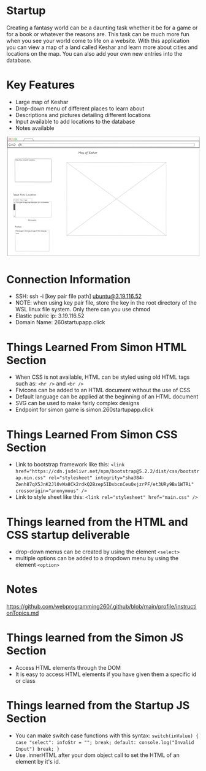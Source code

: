 # Startup
Creating a fantasy world can be a daunting task whether it be for a game or for a book or whatever the reasons are. This task can be much more fun when you see your world come to life on a website. With this application you can view a map of a land called Keshar and learn more about cities and locations on the map. You can also add your own new entries into the database.
# Key Features
- Large map of Keshar
- Drop-down menu of different places to learn about
- Descriptions and pictures detailing different locations
- Input available to add locations to the database
- Notes available

![sc](plan.png)

# Connection Information
- SSH: ssh -i [key pair file path] ubuntu@3.19.116.52
- NOTE: when using key pair file, store the key in the root directory of the WSL linux file system. Only there can you use chmod
- Elastic public ip: 3.19.116.52
- Domain Name: 260startupapp.click

# Things Learned From Simon HTML Section
- When CSS is not available, HTML can be styled using old HTML tags such as: `<hr />` and `<br />`
- Fivicons can be added to an HTML document without the use of CSS
- Default language can be applied at the beginning of an HTML document
- SVG can be used to make fairly complex designs
- Endpoint for simon game is simon.260startupapp.click

# Things Learned From Simon CSS Section
- Link to bootstrap framework like this: `<link
      href="https://cdn.jsdelivr.net/npm/bootstrap@5.2.2/dist/css/bootstrap.min.css"
      rel="stylesheet"
      integrity="sha384-Zenh87qX5JnK2Jl0vWa8Ck2rdkQ2Bzep5IDxbcnCeuOxjzrPF/et3URy9Bv1WTRi"
      crossorigin="anonymous"
    />`
- Link to style sheet like this: `<link rel="stylesheet" href="main.css" />`

# Things learned from the HTML and CSS startup deliverable
- drop-down menus can be created by using the element `<select>`
- multiple options can be added to a dropdown menu by using the element `<option>`

# Notes
https://github.com/webprogramming260/.github/blob/main/profile/instructionTopics.md

# Things learned from the Simon JS Section
- Access HTML elements through the DOM
- It is easy to access HTML elements if you have given them a specific id or class

# Things learned from the Startup JS Section
- You can make switch case functions with this syntax:
  `
  switch(inValue) {
        case "select":
          infoStr = "";
          break;
          default:
          console.log("Invalid Input")
          break;
      }
      `
 - Use .innerHTML after your dom object call to set the HTML of an element by it's id.
